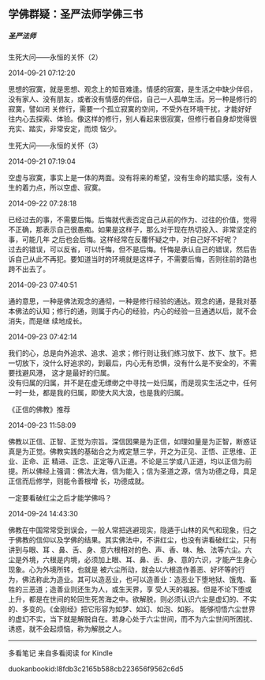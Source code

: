 ## 学佛群疑：圣严法师学佛三书

##### 圣严法师

  

  生死大问——永恒的关怀（2）

  

2014-09-21 07:12:20

思想的寂寞，就是思想、观念上的知音难逢。情感的寂寞，是生活之中缺少伴侣，没有家人、没有朋友，或者没有情感的伴侣，自己一人孤单生活。另一种是修行的寂寞，譬如闭
关修行，需要一个孤立寂寞的空间，不受外在环境干扰，才能好好往内心去探索、体验。像这样的修行，别人看起来很寂寞，但修行者自身却觉得很充实、踏实，非常安定，而烦
恼少。

  

  生死大问——永恒的关怀（3）

  

2014-09-21 07:19:04

空虚与寂寞，事实上是一体的两面。没有将来的希望，没有生命的踏实感，没有人生的着力点，所以空虚、寂寞。

  

2014-09-22 07:28:18

已经过去的事，不需要后悔。后悔就代表否定自己从前的作为、过往的价值，觉得不正确，那表示自己很愚痴。如果是这样子，那么对于现在热切投入、非常坚定的事，可能几年
之后也会后悔。这样经常在反覆怀疑之中，对自己好不好呢？  
过去的错误，可以反省，可以忏悔，但不是后悔。忏悔是承认自己的错误，然后告诉自己从此不再犯。要知道当时的环境就是这样子，不需要后悔，否则往前的路也跨不出去了。

  

2014-09-23 07:40:51

通的意思，一种是佛法观念的通彻，一种是修行经验的通达。观念的通，是我对基本佛法的认知；修行的通，则属于内心的经验，内心的经验一旦通透以后，就不会消失，而是继
续地成长。

  

2014-09-23 07:42:14

我们的心，总是向外追求、追求、追求；修行则让我们练习放下、放下、放下。把一切放下，没什么好追求的，到最后，内心无有恐惧，没有什么是不安全的，不需要找避风港，
这才是最好的归属。  
没有归属的归属，并不是在虚无缥缈之中寻找一处归属，而是现实生活之中，任何一时一处，都是我的归属，即使大风大浪，也是我的归属。

  

  《正信的佛教》推荐

  

2014-09-23 11:58:09

佛教以正信、正智、正觉为宗旨。深信因果是为正信，如理如量是为正智，断惑证真是为正觉。佛教实践的基础合之为戒定慧三学，开之为正见、正悟、正思维、正业、正命、正
精进、正念、正定等八正道。不论是三学或八正道，均以正信为前提。所以佛经上强调：佛法大海，信为能入；信为圣道之源，信为功德之母，具足正信而后修学，则能令善根增
长，功德成就。

  

  一定要看破红尘之后才能学佛吗？

  

2014-09-24 14:43:30

佛教在中国常常受到误会，一般人常把逃避现实，隐遁于山林的风气和现象，归之于佛教的信仰以及学佛的结果。其实佛法中，不讲红尘，也没有讲看破红尘，只有讲到与眼、耳
、鼻、舌、身、意六根相对的色、声、香、味、触、法等六尘。六尘是外境，六根是内境，必须加上眼、耳、鼻、舌、身、意的六识，才能产生身心现象。心为外境所转，也就是
被六尘所动，就会以六根造作善恶、好坏等的行为，佛法称此为造业。其可以造恶业，也可以造善业：造恶业下堕地狱、饿鬼、畜牲的三恶道；造善业则还生为人，或生天界，享
受人天的福报。但是不论下堕或上升，都是在世间的轮回生死苦海之中。欲解脱，则必须认识六尘是虚幻的、不实的、多变的。《金刚经》把它形容为如梦、如幻、如泡、如影。
能够彻悟六尘世界的虚幻不实，当下就是解脱自在。若身心处于六尘世间，而不为六尘世间所困扰、诱惑，就不会起烦恼，称为解脱之人。

* * *

多看笔记 来自多看阅读 for Kindle

duokanbookid:l8fdb3c2165b588cb223656f9562c6d5

